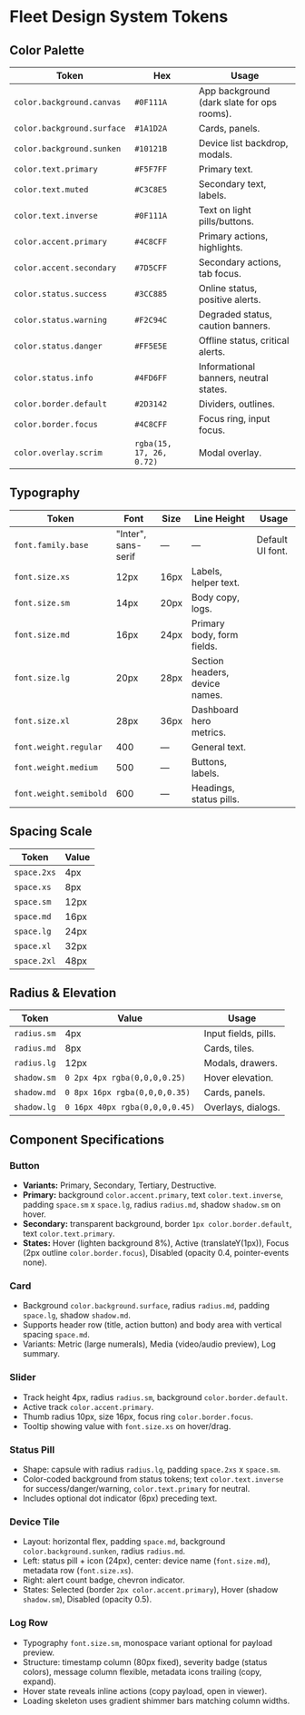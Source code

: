 # Fleet Design System Tokens

## Color Palette

| Token                      | Hex                      | Usage                                      |
| -------------------------- | ------------------------ | ------------------------------------------ |
| `color.background.canvas`  | `#0F111A`                | App background (dark slate for ops rooms). |
| `color.background.surface` | `#1A1D2A`                | Cards, panels.                             |
| `color.background.sunken`  | `#10121B`                | Device list backdrop, modals.              |
| `color.text.primary`       | `#F5F7FF`                | Primary text.                              |
| `color.text.muted`         | `#C3C8E5`                | Secondary text, labels.                    |
| `color.text.inverse`       | `#0F111A`                | Text on light pills/buttons.               |
| `color.accent.primary`     | `#4C8CFF`                | Primary actions, highlights.               |
| `color.accent.secondary`   | `#7D5CFF`                | Secondary actions, tab focus.              |
| `color.status.success`     | `#3CC885`                | Online status, positive alerts.            |
| `color.status.warning`     | `#F2C94C`                | Degraded status, caution banners.          |
| `color.status.danger`      | `#FF5E5E`                | Offline status, critical alerts.           |
| `color.status.info`        | `#4FD6FF`                | Informational banners, neutral states.     |
| `color.border.default`     | `#2D3142`                | Dividers, outlines.                        |
| `color.border.focus`       | `#4C8CFF`                | Focus ring, input focus.                   |
| `color.overlay.scrim`      | `rgba(15, 17, 26, 0.72)` | Modal overlay.                             |

## Typography

| Token                  | Font                | Size | Line Height                    | Usage            |
| ---------------------- | ------------------- | ---- | ------------------------------ | ---------------- |
| `font.family.base`     | "Inter", sans-serif | —    | —                              | Default UI font. |
| `font.size.xs`         | 12px                | 16px | Labels, helper text.           |
| `font.size.sm`         | 14px                | 20px | Body copy, logs.               |
| `font.size.md`         | 16px                | 24px | Primary body, form fields.     |
| `font.size.lg`         | 20px                | 28px | Section headers, device names. |
| `font.size.xl`         | 28px                | 36px | Dashboard hero metrics.        |
| `font.weight.regular`  | 400                 | —    | General text.                  |
| `font.weight.medium`   | 500                 | —    | Buttons, labels.               |
| `font.weight.semibold` | 600                 | —    | Headings, status pills.        |

## Spacing Scale

| Token       | Value |
| ----------- | ----- |
| `space.2xs` | 4px   |
| `space.xs`  | 8px   |
| `space.sm`  | 12px  |
| `space.md`  | 16px  |
| `space.lg`  | 24px  |
| `space.xl`  | 32px  |
| `space.2xl` | 48px  |

## Radius & Elevation

| Token       | Value                          | Usage                |
| ----------- | ------------------------------ | -------------------- |
| `radius.sm` | 4px                            | Input fields, pills. |
| `radius.md` | 8px                            | Cards, tiles.        |
| `radius.lg` | 12px                           | Modals, drawers.     |
| `shadow.sm` | `0 2px 4px rgba(0,0,0,0.25)`   | Hover elevation.     |
| `shadow.md` | `0 8px 16px rgba(0,0,0,0.35)`  | Cards, panels.       |
| `shadow.lg` | `0 16px 40px rgba(0,0,0,0.45)` | Overlays, dialogs.   |

## Component Specifications

### Button

- **Variants:** Primary, Secondary, Tertiary, Destructive.
- **Primary:** background `color.accent.primary`, text `color.text.inverse`, padding `space.sm` x `space.lg`, radius `radius.md`, shadow `shadow.sm` on hover.
- **Secondary:** transparent background, border `1px color.border.default`, text `color.text.primary`.
- **States:** Hover (lighten background 8%), Active (translateY(1px)), Focus (2px outline `color.border.focus`), Disabled (opacity 0.4, pointer-events none).

### Card

- Background `color.background.surface`, radius `radius.md`, padding `space.lg`, shadow `shadow.md`.
- Supports header row (title, action button) and body area with vertical spacing `space.md`.
- Variants: Metric (large numerals), Media (video/audio preview), Log summary.

### Slider

- Track height 4px, radius `radius.sm`, background `color.border.default`.
- Active track `color.accent.primary`.
- Thumb radius 10px, size 16px, focus ring `color.border.focus`.
- Tooltip showing value with `font.size.xs` on hover/drag.

### Status Pill

- Shape: capsule with radius `radius.lg`, padding `space.2xs` x `space.sm`.
- Color-coded background from status tokens; text `color.text.inverse` for success/danger/warning, `color.text.primary` for neutral.
- Includes optional dot indicator (6px) preceding text.

### Device Tile

- Layout: horizontal flex, padding `space.md`, background `color.background.sunken`, radius `radius.md`.
- Left: status pill + icon (24px), center: device name (`font.size.md`), metadata row (`font.size.xs`).
- Right: alert count badge, chevron indicator.
- States: Selected (border `2px color.accent.primary`), Hover (shadow `shadow.sm`), Disabled (opacity 0.5).

### Log Row

- Typography `font.size.sm`, monospace variant optional for payload preview.
- Structure: timestamp column (80px fixed), severity badge (status colors), message column flexible, metadata icons trailing (copy, expand).
- Hover state reveals inline actions (copy payload, open in viewer).
- Loading skeleton uses gradient shimmer bars matching column widths.
